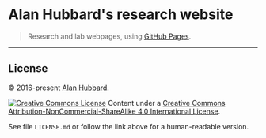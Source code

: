 # Alan Hubbard's research website

> Research and lab webpages, using [GitHub Pages](https://pages.github.com/).

---

## License

&copy; 2016-present [Alan Hubbard]().

<a rel="license" href="http://creativecommons.org/licenses/by-nc-sa/4.0/"><img
alt="Creative Commons License"
style="border-width:0"
src="https://i.creativecommons.org/l/by-nc-sa/4.0/80x15.png" /></a>
Content under a <a rel="license"
href="http://creativecommons.org/licenses/by-nc-sa/4.0/">Creative Commons
Attribution-NonCommercial-ShareAlike 4.0 International License</a>.

See file `LICENSE.md` or follow the link above for a human-readable version.
